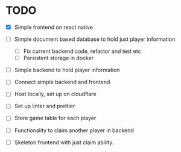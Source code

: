 # TODO

- [x] Simple frontend on react native
- [ ] Simple document based database to hold just player information
  - [ ] Fix current backend code, refactor and test etc
  - [ ] Persistent storage in docker
- [ ] Simple backend to hold player information
- [ ] Connect simple backend and frontend
- [ ] Host locally, set up on cloudflare

- [ ] Set up linter and prettier

- [ ] Store game table for each player
- [ ] Functionality to claim another player in backend
- [ ] Skeleton frontend with just claim ability.
